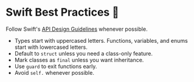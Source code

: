 # Swift Best Practices 🦅

Follow Swift's [API Design Guidelines](https://www.swift.org/documentation/api-design-guidelines/) whenever possible.

- Types start with uppercased letters. Functions, variables, and enums start with lowercased letters.
- Default to `struct` unless you need a class-only feature.
- Mark classes as `final` unless you want inheritance.
- Use `guard` to exit functions early.
- Avoid `self.` whenever possible.
